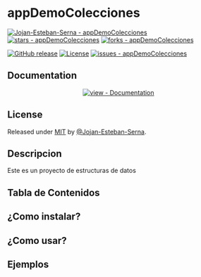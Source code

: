 # appDemoColecciones

[![Jojan-Esteban-Serna - appDemoColecciones](https://img.shields.io/static/v1?label=Jojan-Esteban-Serna&message=appDemoColecciones&color=blue&logo=github)](https://github.com/Jojan-Esteban-Serna/appDemoColecciones "Go to GitHub repo")
[![stars - appDemoColecciones](https://img.shields.io/github/stars/Jojan-Esteban-Serna/appDemoColecciones?style=social)](https://github.com/Jojan-Esteban-Serna/appDemoColecciones)
[![forks - appDemoColecciones](https://img.shields.io/github/forks/Jojan-Esteban-Serna/appDemoColecciones?style=social)](https://github.com/Jojan-Esteban-Serna/appDemoColecciones)



[![GitHub release](https://img.shields.io/github/release/Jojan-Esteban-Serna/appDemoColecciones?include_prereleases=&sort=semver&color=blue)](https://github.com/Jojan-Esteban-Serna/appDemoColecciones/releases/)
[![License](https://img.shields.io/badge/License-MIT-blue)](#license)
[![issues - appDemoColecciones](https://img.shields.io/github/issues/Jojan-Esteban-Serna/appDemoColecciones)](https://github.com/Jojan-Esteban-Serna/appDemoColecciones/issues)


<div align="center">





</div>

## Documentation

<div align="center">

[![view - Documentation](https://img.shields.io/badge/view-Documentation-blue?style=for-the-badge)](/docs/ "Go to project documentation")

</div>


## License

Released under [MIT](/LICENSE) by [@Jojan-Esteban-Serna](https://github.com/Jojan-Esteban-Serna).
## Descripcion
Este es un proyecto de estructuras de datos


## Tabla de Contenidos

## ¿Como instalar?

## ¿Como usar?

## Ejemplos
